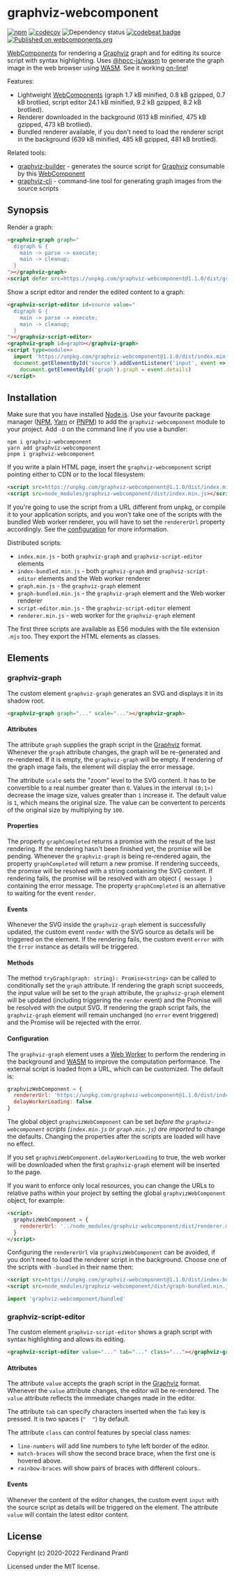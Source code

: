 # graphviz-webcomponent

[![npm](https://img.shields.io/npm/v/graphviz-webcomponent)](https://www.npmjs.com/package/graphviz-webcomponent#top)
[![codecov](https://codecov.io/gh/prantlf/graphviz-webcomponent/branch/master/graph/badge.svg)](https://codecov.io/gh/prantlf/graphviz-webcomponent)
![Dependency status](https://img.shields.io/librariesio/release/npm/graphviz-webcomponent)
[![codebeat badge](https://codebeat.co/badges/9d85c898-df08-42fb-8ab9-407dc2ce2d22)](https://codebeat.co/projects/github-com-prantlf-graphviz-webcomponent-master)
[![Published on webcomponents.org](https://img.shields.io/badge/webcomponents.org-published-blue.svg)](https://www.webcomponents.org/element/graphviz-webcomponent)

[WebComponents] for rendering a [Graphviz] graph and for editing its source script with syntax highlighting. Uses [@hpcc-js/wasm] to generate the graph image in the web browser using [WASM]. See it working [on-line]!

Features:

* Lightweight [WebComponents] (graph 1.7 kB minified, 0.8 kB gzipped, 0.7 kB brotlied, script editor 24.1 kB minified, 9.2 kB gzipped, 8.2 kB brotlied).
* Renderer downloaded in the background (613 kB minified, 475 kB gzipped, 473 kB brotlied).
* Bundled renderer available, if you don't need to load the renderer script in the background (639 kB minified, 485 kB gzipped, 481 kB brotlied).

Related tools:

* [graphviz-builder] - generates the source script for [Graphviz] consumable by this [WebComponent]
* [graphviz-cli] - command-line tool for generating graph images from the source scripts

## Synopsis

Render a graph:

<!--
```
<custom-element-demo>
  <template>
    <script defer src=https://unpkg.com/graphviz-webcomponent@1.1.0/dist/graph.min.js></script>
    <graphviz-graph graph="
  digraph G {
    main -> parse -> execute;
    main -> cleanup;
  }
"></graphviz-graph>
  </template>
</custom-element-demo>
```
-->
```html
<graphviz-graph graph="
  digraph G {
    main -> parse -> execute;
    main -> cleanup;
  }
"></graphviz-graph>
<script defer src=https://unpkg.com/graphviz-webcomponent@1.1.0/dist/graph.min.js></script>
```

Show a script editor and render the edited content to a graph:

```html
<graphviz-script-editor id=source value="
  digraph G {
    main -> parse -> execute;
    main -> cleanup;
  }
"></graphviz-script-editor>
<graphviz-graph id=graph></graphviz-graph>
<script type=module>>
  import 'https://unpkg.com/graphviz-webcomponent@1.1.0/dist/index.min.mjs'
  document.getElementById('source').addEventListener('input', event =>
    document.getElementById('graph').graph = event.details)
</script>
```

## Installation

Make sure that you have installed [Node.js]. Use your favourite package manager ([NPM], [Yarn] or [PNPM]) to add the `graphviz-webcomponent` module to your project. Add `-D` on the command line if you use a bundler:

```
npm i graphviz-webcomponent
yarn add graphviz-webcomponent
pnpm i graphviz-webcomponent
```

If you write a plain HTML page, insert the `graphviz-webcomponent` script pointing either to CDN or to the local filesystem:

```html
<script src=https://unpkg.com/graphviz-webcomponent@1.1.0/dist/index.min.js></script>
<script src=node_modules/graphviz-webcomponent/dist/index.min.js></script>
```

If you're going to use the script from a URL different from unpkg, or compile it to your application scripts, and you won't take one of the scripts with the bundled Web worker renderer, you will have to set the `rendererUrl` property accordingly. See the [configuration](#configuration) for more information.

Distributed scripts:

* `index.min.js` - both `graphviz-graph` and `graphviz-script-editor` elements
* `index-bundled.min.js` - both `graphviz-graph` and `graphviz-script-editor` elements and the Web worker renderer
* `graph.min.js` - the `graphviz-graph` element
* `graph-bundled.min.js` - the `graphviz-graph` element and the Web worker renderer
* `script-editor.min.js` - the `graphviz-script-editor` element
* `renderer.min.js` - web worker for the `graphviz-graph` element

The first three scripts are available as ES6 modules with the file extension `.mjs` too. They export the HTML elements as classes.

## Elements

### graphviz-graph

The custom element `graphviz-graph` generates an SVG and displays it in its shadow root.

```html
<graphviz-graph graph="..." scale="..."></graphviz-graph>
```

#### Attributes

The attribute `graph` supplies the graph script in the [Graphviz] format. Whenever the `graph` attribute changes, the graph will be re-generated and re-rendered. If it is empty, the `graphviz-graph` will be empty. If rendering of the graph image fails, the element will display the error message.

The attribute `scale` sets the "zoom" level to the SVG content. It has to be convertible to a real number greater than `0`. Values in the interval `(0;1>)` decrease the image size, values greater than `1` increase it. The default value is `1`, which means the original size. The value can be convertent to percents of the original size by multiplying by `100`.

#### Properties

The property `graphCompleted` returns a promise with the result of the last rendering. If the rendering hasn't been finished yet, the promise will be pending. Whenever the `graphviz-graph` is being re-rendered again, the property `graphCompleted` will return a new promise. If rendering succeeds, the promise will be resolved with a string containing the SVG content. If rendering fails, the promise will be resolved with am object `{ message }` containing the error message. The property `graphCompleted` is an alternative to waiting for the event `render`.

#### Events

Whenever the SVG inside the `graphviz-graph` element is successfully updated, the custom event `render` with the SVG source as details will be triggered on the element. If the rendering fails, the custom event `error` with the `Error` instance as details will be triggered.

#### Methods

The method `tryGraph(graph: string): Promise<string>` can be called to conditionally set the `graph` attribute. If rendering the graph script succeeds, the input value will be set to the `graph` attribute, the `graphviz-graph` element will be updated (including triggering the `render` event) and the Promise will be resolved with the output SVG. If rendering the graph script fails, the `graphviz-graph` element will remain unchanged (no `error` event triggered) and the Promise will be rejected with the error.

#### Configuration

The `graphviz-graph` element uses a [Web Worker] to perform the rendering in the background and [WASM] to improve the computation performance. The external script is loaded from a URL, which can be customized. The default is:

```js
graphvizWebComponent = {
  rendererUrl: 'https://unpkg.com/graphviz-webcomponent@1.1.0/dist/index.min.js',
  delayWorkerLoading: false
}
```

The global object `graphvizWebComponent` can be set *before the `graphviz-webcomponent` scripts (`index.min.js` or `graph.min.js`) are imported* to change the defaults. Changing the properties after the scripts are loaded will have no effect.

If you set `graphvizWebComponent.delayWorkerLoading` to true, the web worker will be downloaded when the first `graphviz-graph` element will be inserted to the page.

If you want to enforce only local resources, you can change the URLs to relative paths within your project by setting the global `graphvizWebComponent` object, for example:

```html
<script>
  graphvizWebComponent = {
    rendererUrl: '../node_modules/graphviz-webcomponent/dist/renderer.min.js'
  }
</script>
```

Configuring the `rendererUrl` via `graphvizWebComponent` can be avoided, if you don't need to load the renderer script in the background. Choose one of the scripts with `-bundled` in their name then:

```html
<script src=https://unpkg.com/graphviz-webcomponent@1.1.0/dist/index-bundled.min.js></script>
<script src=node_modules/graphviz-webcomponent/dist/graph-bundled.min.js></script>
```

```js
import 'graphviz-webcomponent/bundled'
```

### graphviz-script-editor

The custom element `graphviz-script-editor` shows a graph script with syntax highlighting and allows its editing.

```html
<graphviz-script-editor value="..." tab="..." class="..."></graphviz-graph>
```

#### Attributes

The attribute `value` accepts the graph script in the [Graphviz] format. Whenever the `value` attribute changes, the editor will be re-rendered. The `value` attribute reflects the immediate changes made in the editor.

The attribute `tab` can specify characters inserted when the `Tab` key is pressed. It is two spaces (`"  "`) by default.

The attribute `class` can control features by special class names:

* `line-numbers` will add line numbers to tyhe left border of the editor.
* `match-braces` will show the second brace brace, when the first one is hovered above.
* `rainbow-braces` will show pairs of braces with different colours..

#### Events

Whenever the content of the editor changes, the custom event `input` with the source script as details will be triggered on the element. The attribute `value` will contain the latest editor content.

## License

Copyright (c) 2020-2022 Ferdinand Prantl

Licensed under the MIT license.

[on-line]: https://prantlf.github.io/graphviz-webcomponent
[Graphviz]: https://graphviz.org/
[WebComponents]: https://developer.mozilla.org/en-US/docs/Web/Web_Components
[WebComponent]: https://developer.mozilla.org/en-US/docs/Web/Web_Components
[Web Worker]: https://developer.mozilla.org/en-US/docs/Web/API/Web_Workers_API
[WASM]: https://developer.mozilla.org/en-US/docs/WebAssembly
[@hpcc-js/wasm]: https://github.com/hpcc-systems/hpcc-js-wasm#readme
[graphviz-builder]: https://github.com/prantlf/graphviz-builder#readme
[graphviz-cli]: https://github.com/prantlf/graphviz-cli#readme
[Node.js]: https://nodejs.org/
[NPM]: https://docs.npmjs.com/cli/npm
[Yarn]: https://classic.yarnpkg.com/docs/cli/
[PNPM]: https://pnpm.js.org/pnpm-cli
